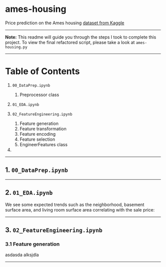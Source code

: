 # ames-housing
Price prediction on the Ames housing [dataset from Kaggle](https://www.kaggle.com/c/house-prices-advanced-regression-techniques/data)

---
**Note:** This readme will guide you through the steps I took to complete this project. To view the final refactored script, please take a look at `ames-housing.py`

---

# Table of Contents
1. `00_DataPrep.ipynb`
    1. Preprocessor class

2. `01_EDA.ipynb` 

3. `02_FeatureEngineering.ipynb`
    1. Feature generation
    2. Feature transformation
    3. Feature encoding
    4. Feature selection
    5. EngineerFeatures class

4. 

---
## 1. `00_DataPrep.ipynb`


---
## 2. `01_EDA.ipynb`

We see some expected trends such as the neighborhood, basement surface area, and living room surface area correlating with the sale price:


---
## 3. `02_FeatureEngineering.ipynb`

### 3.1 Feature generation
asdasda alksjdla

---


